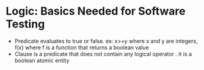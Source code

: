 # Logic: Basics Needed for Software Testing  
* Predicate evaluates to true or false. ex: x>=y where x and y are integers, f(x) where f is a function that returns a boolean value
* Clause is a predicate that does not contain any logical operator  . it is a boolean atomic entity
